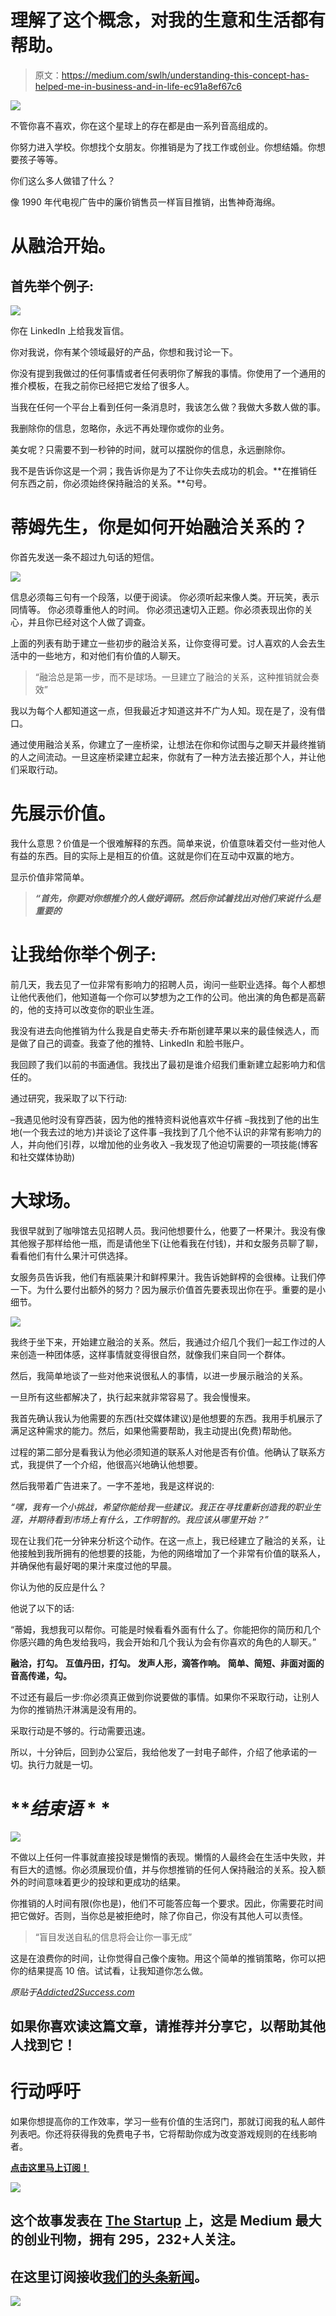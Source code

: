 # 理解了这个概念，对我的生意和生活都有帮助。

> 原文：<https://medium.com/swlh/understanding-this-concept-has-helped-me-in-business-and-in-life-ec91a8ef67c6>

![](img/5559d164d85dd6b924142e76d046fe53.png)

不管你喜不喜欢，你在这个星球上的存在都是由一系列音高组成的。

你努力进入学校。你想找个女朋友。你推销是为了找工作或创业。你想结婚。你想要孩子等等。

你们这么多人做错了什么？

像 1990 年代电视广告中的廉价销售员一样盲目推销，出售神奇海绵。

# 从融洽开始。

## 首先举个例子:

![](img/7a8919329654f050c34b54a6f1004771.png)

你在 LinkedIn 上给我发盲信。

你对我说，你有某个领域最好的产品，你想和我讨论一下。

你没有提到我做过的任何事情或者任何表明你了解我的事情。你使用了一个通用的推介模板，在我之前你已经把它发给了很多人。

当我在任何一个平台上看到任何一条消息时，我该怎么做？我做大多数人做的事。

我删除你的信息，忽略你，永远不再处理你或你的业务。

美女呢？只需要不到一秒钟的时间，就可以摆脱你的信息，永远删除你。

我不是告诉你这是一个洞；我告诉你是为了不让你失去成功的机会。**在推销任何东西之前，你必须始终保持融洽的关系。**句号。

# 蒂姆先生，你是如何开始融洽关系的？

你首先发送一条不超过九句话的短信。

![](img/73d222cf45ddd9c502d9fefcfa3f6606.png)

信息必须每三句有一个段落，以便于阅读。
你必须听起来像人类。开玩笑，表示同情等。
你必须尊重他人的时间。
你必须迅速切入正题。你必须表现出你的关心，并且你已经对这个人做了调查。

上面的列表有助于建立一些初步的融洽关系，让你变得可爱。讨人喜欢的人会去生活中的一些地方，和对他们有价值的人聊天。

> “融洽总是第一步，而不是球场。一旦建立了融洽的关系，这种推销就会奏效”

我以为每个人都知道这一点，但我最近才知道这并不广为人知。现在是了，没有借口。

通过使用融洽关系，你建立了一座桥梁，让想法在你和你试图与之聊天并最终推销的人之间流动。一旦这座桥梁建立起来，你就有了一种方法去接近那个人，并让他们采取行动。

# 先展示价值。

我什么意思？价值是一个很难解释的东西。简单来说，价值意味着交付一些对他人有益的东西。目的实际上是相互的价值。这就是你们在互动中双赢的地方。

显示价值非常简单。

> ***“首先，你要对你想推介的人做好调研。然后你试着找出对他们来说什么是重要的***

# 让我给你举个例子:

前几天，我去见了一位非常有影响力的招聘人员，询问一些职业选择。每个人都想让他代表他们，他知道每一个你可以梦想为之工作的公司。他出演的角色都是高薪的，他的支持可以改变你的职业生涯。

我没有进去向他推销为什么我是自史蒂夫·乔布斯创建苹果以来的最佳候选人，而是做了自己的调查。我查了他的推特、LinkedIn 和脸书账户。

我回顾了我们以前的书面通信。我找出了最初是谁介绍我们重新建立起影响力和信任的。

通过研究，我采取了以下行动:

–我遇见他时没有穿西装，因为他的推特资料说他喜欢牛仔裤
–我找到了他的出生地(一个我去过的地方)并谈论了这件事
–我找到了几个他不认识的非常有影响力的人，并向他们引荐，以增加他的业务收入
–我发现了他迫切需要的一项技能(博客和社交媒体协助)

# 大球场。

我很早就到了咖啡馆去见招聘人员。我问他想要什么，他要了一杯果汁。我没有像其他猴子那样给他一瓶，而是请他坐下(让他看我在付钱)，并和女服务员聊了聊，看看他们有什么果汁可供选择。

女服务员告诉我，他们有瓶装果汁和鲜榨果汁。我告诉她鲜榨的会很棒。让我们停一下。为什么要付出额外的努力？因为展示价值首先要表现出你在乎。重要的是小细节。

![](img/b0abc1ce54fc9e18b5d1fe6d2c001a71.png)

我终于坐下来，开始建立融洽的关系。然后，我通过介绍几个我们一起工作过的人来创造一种团体感，这样事情就变得很自然，就像我们来自同一个群体。

然后，我简单地谈了一些对他来说很私人的事情，以进一步展示融洽的关系。

一旦所有这些都解决了，执行起来就非常容易了。我会慢慢来。

我首先确认我认为他需要的东西(社交媒体建议)是他想要的东西。我用手机展示了满足这种需求的能力。然后，如果他需要帮助，我主动提出(免费)帮助他。

过程的第二部分是看我认为他必须知道的联系人对他是否有价值。他确认了联系方式，我提供了一个介绍，他很高兴地确认他想要。

然后我带着广告进来了。一字不差地，我是这样说的:

*“嘿，我有一个小挑战，希望你能给我一些建议。我正在寻找重新创造我的职业生涯，并期待看到市场上有什么，工作明智的。我应该从哪里开始？”*

现在让我们花一分钟来分析这个动作。在这一点上，我已经建立了融洽的关系，让他接触到我所拥有的他想要的技能，为他的网络增加了一个非常有价值的联系人，并确保他有最好喝的果汁来度过他的早晨。

你认为他的反应是什么？

他说了以下的话:

“蒂姆，我想我可以帮你。可能是时候看看外面有什么了。你能把你的简历和几个你感兴趣的角色发给我吗，我会开始和几个我认为会有你喜欢的角色的人聊天。”

**融洽，打勾。**
**互值丹田，打勾。**
**发声人形，滴答作响。**
**简单、简短、非面对面的音高传递，勾。**

不过还有最后一步:你必须真正做到你说要做的事情。如果你不采取行动，让别人为你的推销热汗淋漓是没有用的。

采取行动是不够的。行动需要迅速。

所以，十分钟后，回到办公室后，我给他发了一封电子邮件，介绍了他承诺的一切。执行力就是一切。

# ***结束语* * *

![](img/485fe8534a0931aed3662989e6123801.png)

不做以上任何一件事就直接投球是懒惰的表现。懒惰的人最终会在生活中失败，并有巨大的遗憾。你必须展现价值，并与你想推销的任何人保持融洽的关系。投入额外的时间意味着更少的投球和更成功的结果。

你推销的人时间有限(你也是)，他们不可能答应每一个要求。因此，你需要花时间把它做好。否则，当你总是被拒绝时，除了你自己，你没有其他人可以责怪。

> “盲目发送自私的信息将会让你一事无成”

这是在浪费你的时间，让你觉得自己像个废物。用这个简单的推销策略，你可以把你的结果提高 10 倍。试试看，让我知道你怎么做。

*原贴于*[*Addicted2Success.com*](https://addicted2success.com/success-advice/dont-pitch-straight-away-show-value-and-build-rapport-first/)

## 如果你喜欢读这篇文章，请推荐并分享它，以帮助其他人找到它！

# 行动呼吁

如果你想提高你的工作效率，学习一些有价值的生活窍门，那就订阅我的私人邮件列表吧。你还将获得我的免费电子书，它将帮助你成为改变游戏规则的在线影响者。

[**点击这里马上订阅！**](http://timdenning.net/free-ebook)

![](img/731acf26f5d44fdc58d99a6388fe935d.png)

## 这个故事发表在 [The Startup](https://medium.com/swlh) 上，这是 Medium 最大的创业刊物，拥有 295，232+人关注。

## 在这里订阅接收[我们的头条新闻](http://growthsupply.com/the-startup-newsletter/)。

![](img/731acf26f5d44fdc58d99a6388fe935d.png)